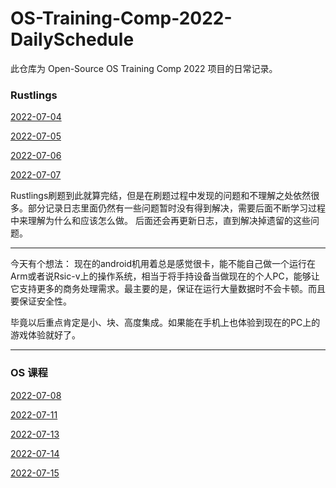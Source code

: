 # OS-Training-Comp-2022-DailySchedule

此仓库为 Open-Source OS Training Comp 2022 项目的日常记录。

### Rustlings

[2022-07-04](./daily/2022-07-04.md) 


[2022-07-05](./daily/2022-07-05.md)


[2022-07-06](./daily/2022-07-06.md)


[2022-07-07](./daily/2022-07-07.md)


Rustlings刷题到此就算完结，但是在刷题过程中发现的问题和不理解之处依然很多。部分记录日志里面仍然有一些问题暂时没有得到解决，需要后面不断学习过程中来理解为什么和应该怎么做。
后面还会再更新日志，直到解决掉遗留的这些问题。

----

今天有个想法： 现在的android机用着总是感觉很卡，能不能自己做一个运行在Arm或者说Rsic-v上的操作系统，相当于将手持设备当做现在的个人PC，能够让它支持更多的商务处理需求。最主要的是，保证在运行大量数据时不会卡顿。而且要保证安全性。

毕竟以后重点肯定是小、块、高度集成。如果能在手机上也体验到现在的PC上的游戏体验就好了。

----

### OS 课程


[2022-07-08](./daily/2022-07-08.md)


[2022-07-11](./daily/2022-07-11.md)


[2022-07-13](./daily/2022-07-13.md)


[2022-07-14](./daily/2022-07-14.md)


[2022-07-15](./daily/2022-07-15.md)
